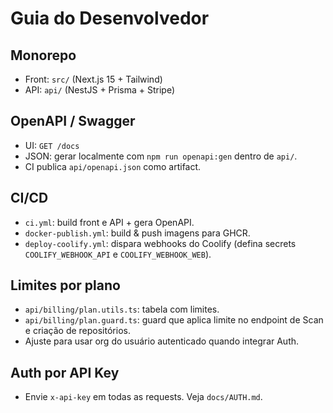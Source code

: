 
# Guia do Desenvolvedor

## Monorepo
- Front: `src/` (Next.js 15 + Tailwind)
- API: `api/` (NestJS + Prisma + Stripe)

## OpenAPI / Swagger
- UI: `GET /docs`
- JSON: gerar localmente com `npm run openapi:gen` dentro de `api/`.
- CI publica `api/openapi.json` como artifact.

## CI/CD
- `ci.yml`: build front e API + gera OpenAPI.
- `docker-publish.yml`: build & push imagens para GHCR.
- `deploy-coolify.yml`: dispara webhooks do Coolify (defina secrets `COOLIFY_WEBHOOK_API` e `COOLIFY_WEBHOOK_WEB`).

## Limites por plano
- `api/billing/plan.utils.ts`: tabela com limites.
- `api/billing/plan.guard.ts`: guard que aplica limite no endpoint de Scan e criação de repositórios.
- Ajuste para usar org do usuário autenticado quando integrar Auth.

## Auth por API Key
- Envie `x-api-key` em todas as requests. Veja `docs/AUTH.md`.

